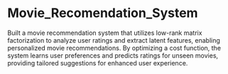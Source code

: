 # Movie_Recomendation_System
Built a movie recommendation system that utilizes low-rank matrix factorization to analyze user ratings and extract latent features, enabling personalized movie recommendations. By optimizing a cost function, the system learns user preferences and predicts ratings for unseen movies, providing tailored suggestions for enhanced user experience.
